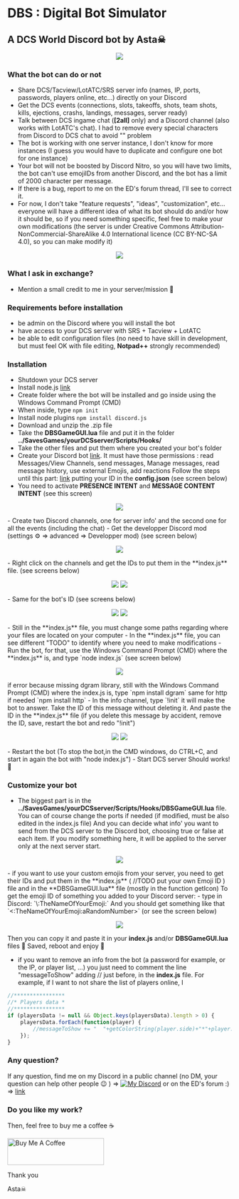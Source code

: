 # DBS : Digital Bot Simulator

## A DCS World Discord bot by Asta☠
<p align="center">
  <img src="https://cdn.discordapp.com/attachments/559138601573548052/1071379042621739069/DBS.png" />
</p>


### What the bot can do or not
- Share DCS/Tacview/LotATC/SRS server info (names, IP, ports, passwords, players online, etc...) directly on your Discord
- Get the DCS events (connections, slots, takeoffs, shots, team shots, kills, ejections, crashs, landings, messages, server ready)
- Talk between DCS ingame chat (**[2all]** only) and a Discord channel (also works with LotATC's chat). I had to remove every special characters from Discord to DCS chat to avoid "<BAD UTF>" problem
- The bot is working with one server instance, I don't know for more instances (I guess you would have to duplicate and configure one bot for one instance)
- Your bot will not be boosted by Discord Nitro, so you will have two limits, the bot can't use emojiIDs from another Discord, and the bot has a limit of 2000 character per message.
- If there is a bug, report to me on the ED's forum thread, I'll see to correct it.
- For now, I don't take "feature requests", "ideas", "customization", etc...  everyone will have a different idea of what its bot should do and/or how it should be, so if you need something specific, feel free to make your own modifications (the server is under Creative Commons Attribution-NonCommercial-ShareAlike 4.0 International licence (CC BY-NC-SA 4.0), so you can make modify it)

<p align="center">
  <img src="https://cdn.discordapp.com/attachments/559138601573548052/1071133963541807314/image.png" />
</p>


### What I ask in exchange?
- Mention a small credit to me in your server/mission 🥰


### Requirements before installation
- be admin on the Discord where you will install the bot
- have access to your DCS server with SRS + Tacview + LotATC
- be able to edit configuration files (no need to have skill in development, but must feel OK with file editing, **Notpad++** strongly recommended)


### Installation
- Shutdown your DCS server
- Install node.js [link](https://nodejs.org/en/)
- Create folder where the bot will be installed and go inside using the Windows Command Prompt (CMD)
- When inside, type 
`npm init`
- Install node plugins 
`npm install discord.js`
- Download and unzip the .zip file
- Take the **DBSGameGUI.lua** file and put it in the folder **../SavesGames/yourDCSserver/Scripts/Hooks/**
- Take the other files and put them where you created your bot's folder 
- Create your Discord bot [link](https://discordjs.guide/preparations/setting-up-a-bot-application.html#creating-your-bot). 
It must have those permissions : read Messages/View Channels, send messages, Manage messages, read message history, use external Emojis, add reactions
Follow the steps until this part: [link](https://discordjs.guide/creating-your-bot/#using-config-json) putting your ID in the **config.json** (see screen below)
- You need to activate **PRESENCE INTENT** and **MESSAGE CONTENT INTENT** (see this screen) 
<p align="center">
  <img src="https://cdn.discordapp.com/attachments/559138601573548052/1076181402963423272/image.png" />
</p>
- Create two Discord channels, one for server info' and the second one for all the events (including the chat)
- Get the developper Discord mod (settings ⚙ => advanced => Developper mod) (see screen below)
<p align="center">
  <img src="https://cdn.discordapp.com/attachments/1072564804809654332/1072568029180862505/image.png" />
</p>
- Right click on the channels and get the IDs to put them in the **index.js** file. (see screens below)
<p align="center">
  <img src="https://cdn.discordapp.com/attachments/1072564804809654332/1072568306545983499/image.png" />
  <img src="https://cdn.discordapp.com/attachments/1072564804809654332/1072568306982211635/image-1.png" />
</p>
- Same for the bot's ID (see screens below)
<p align="center">
  <img src="https://cdn.discordapp.com/attachments/1072564804809654332/1072568409046384681/image.png" />
  <img src="https://cdn.discordapp.com/attachments/1072564804809654332/1072568306982211635/image-1.png" />
</p>
- Still in the **index.js** file, you must change some paths regarding where your files are located on your computer 
- In the **index.js** file, you can see different "TODO" to identify where you need to make modifications
- Run the bot, for that, use the  Windows Command Prompt (CMD) where the **index.js** is, and type
`node index.js`
(see screen below) 
<p align="center">
  <img src="https://cdn.discordapp.com/attachments/1072564804809654332/1072568638160261130/image.png" />
</p>
if error because missing dgram library, still with the Windows Command Prompt (CMD) where the index.js is, type
`npm install dgram`
same for http if needed
`npm install http`
- In the info channel, type 
`!init`
it will make the bot to answer. Take the ID of this message without deleting it. And paste the ID in the **index.js** file (if you delete this message by accident, remove the ID, save, restart the bot and redo "!init")
<p align="center">
  <img src="https://cdn.discordapp.com/attachments/1072564804809654332/1072569115681771551/image.png" />
  <img src="https://cdn.discordapp.com/attachments/1072564804809654332/1072568306982211635/image-1.png" />
</p>
- Restart the bot (To stop the bot,in the CMD windows, do CTRL+C, and start in again the bot with "node index.js")
- Start DCS server
Should works! 🤞 


### Customize your bot
- The biggest part is in the **../SavesGames/yourDCSserver/Scripts/Hooks/DBSGameGUI.lua** file.
You can of course change the ports if needed (if modified, must be also edited in the index.js file)
And you can decide what info' you want to send from the DCS server to the Discord bot, choosing true or false at each item.
If you modify something here, it will be applied to the server only at the next server start. 
<p align="center">
  <img src="https://cdn.discordapp.com/attachments/1072564804809654332/1072571238989443204/image.png"/>
</p>
- if you want to use your custom emojis from your server, you need to get their IDs and put them in the **index.js** ( //TODO put your own Emoji ID ) file and in the **DBSGameGUI.lua** file (mostly in the function getIcon)
To get the emoji ID of something you added to your Discord server:
- type in Discord:
`\:TheNameOfYourEmoji:`
And you should get something like that
`<:TheNameOfYourEmoji:aRandomNumber>`
(or see the screen below)
<p align="center">
  <img src="https://cdn.discordapp.com/attachments/1072564804809654332/1072574057314254978/image.png"/>
</p>

Then you can copy it and paste it in your **index.js** and/or **DBSGameGUI.lua** files 🙂
Saved, reboot and enjoy 🙂
- if you want to remove an info from the bot (a password for example, or the IP, or player list, ...)
you just need to comment the line "messageToShow" adding // just before, in the **index.js** file.
For example, if I want to not share the list of players online, I 
```javascript
//****************
//* Players data *
//****************
if (playersData != null && Object.keys(playersData).length > 0) {
	playersData.forEach(function(player) {
		//messageToShow += "  "+getColorString(player.side)+"*"+player.name+"* "+player.aircraft+"\n"
	});
}
```

### Any question?
If any question, find me on my Discord in a public channel (no DM, your question can help other people 😉 ) =>
[![My Discord](https://cdn.discordapp.com/attachments/559138601573548052/999311782382424084/unknown.png)](https://discord.gg/ZUZdMzQ)
or on the ED's forum :) => [link](https://forum.dcs.world/topic/318803-discord-bot-for-dcs-dbs-digital-bot-simulator-by-asta/)


### Do you like my work?
Then, feel free to buy me a coffee ☕ 

<a href="https://www.buymeacoffee.com/Astazou" target="_blank"><img src="https://cdn.buymeacoffee.com/buttons/v2/default-yellow.png" alt="Buy Me A Coffee" style="height: 60px !important;width: 217px !important;" ></a>

Thank you

Asta☠